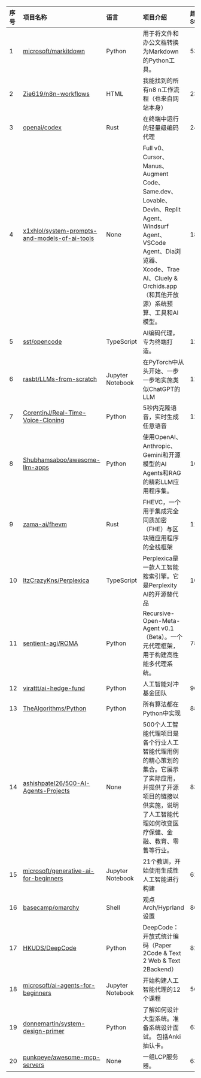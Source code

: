|序号|项目名称|语言|项目介绍|趋势Star|当前Star|热度|创建时间|
|:---|:---|:---|:---|:---|:---|:---|:---|
|1|[microsoft/markitdown](https://github.com/microsoft/markitdown)|Python|用于将文件和办公文档转换为Markdown的Python工具。|5341|79544|1659|2024-11-13|
|2|[Zie619/n8n-workflows](https://github.com/Zie619/n8n-workflows)|HTML|我能找到的所有n8 n工作流程（也来自网站本身）|2328|32503|833|2025-05-14|
|3|[openai/codex](https://github.com/openai/codex)|Rust|在终端中运行的轻量级编码代理|2411|43331|787|2025-04-13|
|4|[x1xhlol/system-prompts-and-models-of-ai-tools](https://github.com/x1xhlol/system-prompts-and-models-of-ai-tools)|None|Full v0、Cursor、Manus、Augment Code、Same.dev、Lovable、Devin、Replit Agent、Windsurf Agent、VSCode Agent、Dia浏览器、Xcode、Trae AI、Cluely & Orchids.app（和其他开放源）系统预算、工具和AI模型。|1830|86881|647|2025-03-05|
|5|[sst/opencode](https://github.com/sst/opencode)|TypeScript|AI编码代理，专为终端打造。|1254|24548|401|2025-04-30|
|6|[rasbt/LLMs-from-scratch](https://github.com/rasbt/LLMs-from-scratch)|Jupyter Notebook|在PyTorch中从头开始、一步一步地实施类似ChatGPT的LLM|1129|72239|390|2023-07-23|
|7|[CorentinJ/Real-Time-Voice-Cloning](https://github.com/CorentinJ/Real-Time-Voice-Cloning)|Python|5秒内克隆语音，实时生成任意语音|1240|56826|390|2019-05-26|
|8|[Shubhamsaboo/awesome-llm-apps](https://github.com/Shubhamsaboo/awesome-llm-apps)|Python|使用OpenAI、Anthropic、Gemini和开源模型的AI Agents和RAG的精彩LLM应用程序集。|1064|69683|362|2024-04-29|
|9|[zama-ai/fhevm](https://github.com/zama-ai/fhevm)|Rust|FHEVC，一个用于集成完全同质加密（FHE）与区块链应用程序的全栈框架|1111|20102|344|2025-05-02|
|10|[ItzCrazyKns/Perplexica](https://github.com/ItzCrazyKns/Perplexica)|TypeScript|Perplexica是一款人工智能搜索引擎。它是Perplexity AI的开源替代品|1056|25567|337|2024-04-09|
|11|[sentient-agi/ROMA](https://github.com/sentient-agi/ROMA)|Python|Recursive-Open-Meta-Agent v0.1（Beta）。一个元代理框架，用于构建高性能多代理系统。|787|3174|320|2025-05-12|
|12|[virattt/ai-hedge-fund](https://github.com/virattt/ai-hedge-fund)|Python|人工智能对冲基金团队|966|41201|318|2024-11-29|
|13|[TheAlgorithms/Python](https://github.com/TheAlgorithms/Python)|Python|所有算法都在Python中实现|887|207945|292|2016-07-16|
|14|[ashishpatel26/500-AI-Agents-Projects](https://github.com/ashishpatel26/500-AI-Agents-Projects)|None|500个人工智能代理项目是各个行业人工智能代理用例的精心策划的集合。它展示了实际应用，并提供了开源项目的链接以供实施，说明了人工智能代理如何改变医疗保健、金融、教育、零售等行业。|837|12715|288|2024-12-20|
|15|[microsoft/generative-ai-for-beginners](https://github.com/microsoft/generative-ai-for-beginners)|Jupyter Notebook|21个教训，开始使用生成性人工智能进行构建 |618|98584|285|2023-06-19|
|16|[basecamp/omarchy](https://github.com/basecamp/omarchy)|Shell|观点Arch/Hyprland设置|864|8976|274|2025-06-01|
|17|[HKUDS/DeepCode](https://github.com/HKUDS/DeepCode)|Python|DeepCode：开放式统计编码（Paper 2Code & Text 2 Web & Text 2Backend）|823|7009|272|2025-05-14|
|18|[microsoft/ai-agents-for-beginners](https://github.com/microsoft/ai-agents-for-beginners)|Jupyter Notebook|开始构建人工智能代理的12个课程|562|39099|221|2024-11-28|
|19|[donnemartin/system-design-primer](https://github.com/donnemartin/system-design-primer)|Python|了解如何设计大型系统。准备系统设计面试。  包括Anki抽认卡。|634|320379|211|2017-02-26|
|20|[punkpeye/awesome-mcp-servers](https://github.com/punkpeye/awesome-mcp-servers)|None|一组LCP服务器。|636|70793|210|2024-11-30|